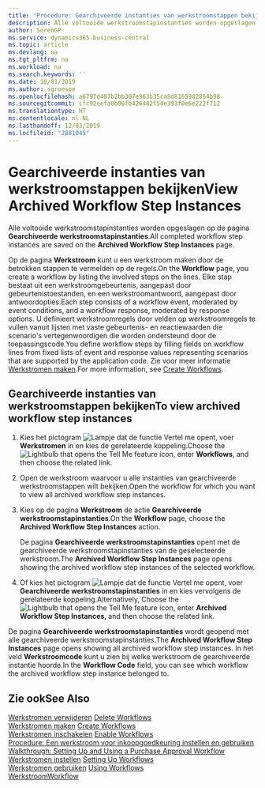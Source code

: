 ```yaml
---
title: 'Procedure: Gearchiveerde instanties van werkstroomstappen bekijken | Microsoft Docs'
description: Alle voltooide werkstroomstapinstanties worden opgeslagen op de pagina **Gearchiveerde werkstroomstapinstanties**.
author: SorenGP
ms.service: dynamics365-business-central
ms.topic: article
ms.devlang: na
ms.tgt_pltfrm: na
ms.workload: na
ms.search.keywords: ''
ms.date: 10/01/2019
ms.author: sgroespe
ms.openlocfilehash: a6797d407b2bb307e963b35ca8d8165982864b98
ms.sourcegitcommit: cfc92eefa8b06fb426482f54e393f0e6e222f712
ms.translationtype: HT
ms.contentlocale: nl-NL
ms.lasthandoff: 12/03/2019
ms.locfileid: "2881045"
---
```

# <a name="view-archived-workflow-step-instances"></a><span data-ttu-id="0da90-103">Gearchiveerde instanties van werkstroomstappen bekijken</span><span class="sxs-lookup"><span data-stu-id="0da90-103">View Archived Workflow Step Instances</span></span>
<span data-ttu-id="0da90-104">Alle voltooide werkstroomstapinstanties worden opgeslagen op de pagina **Gearchiveerde werkstroomstapinstanties**.</span><span class="sxs-lookup"><span data-stu-id="0da90-104">All completed workflow step instances are saved on the **Archived Workflow Step Instances** page.</span></span>  

 <span data-ttu-id="0da90-105">Op de pagina **Werkstroom** kunt u een werkstroom maken door de betrokken stappen te vermelden op de regels.</span><span class="sxs-lookup"><span data-stu-id="0da90-105">On the **Workflow** page, you create a workflow by listing the involved steps on the lines.</span></span> <span data-ttu-id="0da90-106">Elke stap bestaat uit een werkstroomgebeurtenis, aangepast door gebeurtenistoestanden, en een werkstroomantwoord, aangepast door antwoordopties.</span><span class="sxs-lookup"><span data-stu-id="0da90-106">Each step consists of a workflow event, moderated by event conditions, and a workflow response, moderated by response options.</span></span> <span data-ttu-id="0da90-107">U definieert werkstroomregels door velden op werkstroomregels te vullen vanuit lijsten met vaste gebeurtenis- en reactiewaarden die scenario's vertegenwoordigen die worden ondersteund door de toepassingscode.</span><span class="sxs-lookup"><span data-stu-id="0da90-107">You define workflow steps by filling fields on workflow lines from fixed lists of event and response values representing scenarios that are supported by the application code.</span></span> <span data-ttu-id="0da90-108">Zie voor meer informatie [Werkstromen maken](across-how-to-create-workflows.md).</span><span class="sxs-lookup"><span data-stu-id="0da90-108">For more information, see [Create Workflows](across-how-to-create-workflows.md).</span></span>  

## <a name="to-view-archived-workflow-step-instances"></a><span data-ttu-id="0da90-109">Gearchiveerde instanties van werkstroomstappen bekijken</span><span class="sxs-lookup"><span data-stu-id="0da90-109">To view archived workflow step instances</span></span>  
1.  <span data-ttu-id="0da90-110">Kies het pictogram ![Lampje dat de functie Vertel me opent](media/ui-search/search_small.png "Vertel me wat u wilt doen"), voer **Werkstromen** in en kies de gerelateerde koppeling.</span><span class="sxs-lookup"><span data-stu-id="0da90-110">Choose the ![Lightbulb that opens the Tell Me feature](media/ui-search/search_small.png "Tell me what you want to do") icon, enter **Workflows**, and then choose the related link.</span></span>  
2.  <span data-ttu-id="0da90-111">Open de werkstroom waarvoor u alle instanties van gearchiveerde werkstroomstappen wilt bekijken.</span><span class="sxs-lookup"><span data-stu-id="0da90-111">Open the workflow for which you want to view all archived workflow step instances.</span></span>  
3.  <span data-ttu-id="0da90-112">Kies op de pagina **Werkstroom** de actie **Gearchiveerde werkstroomstapinstanties**.</span><span class="sxs-lookup"><span data-stu-id="0da90-112">On the **Workflow** page, choose the **Archived Workflow Step Instances** action.</span></span>  

    <span data-ttu-id="0da90-113">De pagina **Gearchiveerde werkstroomstapinstanties** opent met de gearchiveerde werkstroomstapinstanties van de geselecteerde werkstroom.</span><span class="sxs-lookup"><span data-stu-id="0da90-113">The **Archived Workflow Step Instances** page opens showing the archived workflow step instances of the selected workflow.</span></span>  
4.  <span data-ttu-id="0da90-114">Of kies het pictogram ![Lampje dat de functie Vertel me opent](media/ui-search/search_small.png "Vertel me wat u wilt doen"), voer **Gearchiveerde werkstroomstapinstanties** in en kies vervolgens de gerelateerde koppeling.</span><span class="sxs-lookup"><span data-stu-id="0da90-114">Alternatively, Choose the ![Lightbulb that opens the Tell Me feature](media/ui-search/search_small.png "Tell me what you want to do") icon, enter **Archived Workflow Step Instances**, and then choose the related link.</span></span>  

<span data-ttu-id="0da90-115">De pagina **Gearchiveerde werkstroomstapinstanties** wordt geopend met alle gearchiveerde werkstroomstapinstanties.</span><span class="sxs-lookup"><span data-stu-id="0da90-115">The **Archived Workflow Step Instances** page opens showing all archived workflow step instances.</span></span> <span data-ttu-id="0da90-116">In het veld **Werkstroomcode** kunt u zien bij welke werkstroom de gearchiveerde instantie hoorde.</span><span class="sxs-lookup"><span data-stu-id="0da90-116">In the **Workflow Code** field, you can see which workflow the archived workflow step instance belonged to.</span></span>  

## <a name="see-also"></a><span data-ttu-id="0da90-117">Zie ook</span><span class="sxs-lookup"><span data-stu-id="0da90-117">See Also</span></span>  
 <span data-ttu-id="0da90-118">[Werkstromen verwijderen](across-how-to-delete-workflows.md) </span><span class="sxs-lookup"><span data-stu-id="0da90-118">[Delete Workflows](across-how-to-delete-workflows.md) </span></span>  
 <span data-ttu-id="0da90-119">[Werkstromen maken](across-how-to-create-workflows.md) </span><span class="sxs-lookup"><span data-stu-id="0da90-119">[Create Workflows](across-how-to-create-workflows.md) </span></span>  
 <span data-ttu-id="0da90-120">[Werkstromen inschakelen](across-how-to-enable-workflows.md) </span><span class="sxs-lookup"><span data-stu-id="0da90-120">[Enable Workflows](across-how-to-enable-workflows.md) </span></span>  
 <span data-ttu-id="0da90-121">[Procedure: Een werkstroom voor inkoopgoedkeuring instellen en gebruiken](walkthrough-setting-up-and-using-a-purchase-approval-workflow.md) </span><span class="sxs-lookup"><span data-stu-id="0da90-121">[Walkthrough: Setting Up and Using a Purchase Approval Workflow](walkthrough-setting-up-and-using-a-purchase-approval-workflow.md) </span></span>  
 <span data-ttu-id="0da90-122">[Werkstromen instellen](across-set-up-workflows.md) </span><span class="sxs-lookup"><span data-stu-id="0da90-122">[Setting Up Workflows](across-set-up-workflows.md) </span></span>  
 <span data-ttu-id="0da90-123">[Werkstromen gebruiken](across-use-workflows.md) </span><span class="sxs-lookup"><span data-stu-id="0da90-123">[Using Workflows](across-use-workflows.md) </span></span>  
 [<span data-ttu-id="0da90-124">Werkstroom</span><span class="sxs-lookup"><span data-stu-id="0da90-124">Workflow</span></span>](across-workflow.md)
